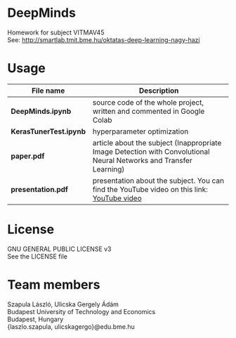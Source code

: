 # DeepMinds
Homework for subject VITMAV45\
See: http://smartlab.tmit.bme.hu/oktatas-deep-learning-nagy-hazi

# Usage
|**File name**|Description|
|---|---|
|**DeepMinds.ipynb**|source code of the whole project, written and commented in Google Colab|
|**KerasTunerTest.ipynb**|hyperparameter optimization|
|**paper.pdf**|article about the subject (Inappropriate Image Detection with Convolutional Neural Networks and Transfer Learning)|
|**presentation.pdf**|presentation about the subject. You can find the YouTube video on this link: [YouTube video](https://youtu.be/FT_rS66U1M0)|

# License
GNU GENERAL PUBLIC LICENSE v3\
See the LICENSE file

# Team members
Szapula László, Ulicska Gergely Ádám\
Budapest University of Technology and Economics\
Budapest, Hungary\
{laszlo.szapula, ulicskagergo}@edu.bme.hu
